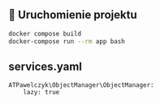 ## 🚀 Uruchomienie projektu

```bash
docker compose build
docker-compose run --rm app bash
```

## services.yaml
```
ATPawelczyk\ObjectManager\ObjectManager:
    lazy: true
```
